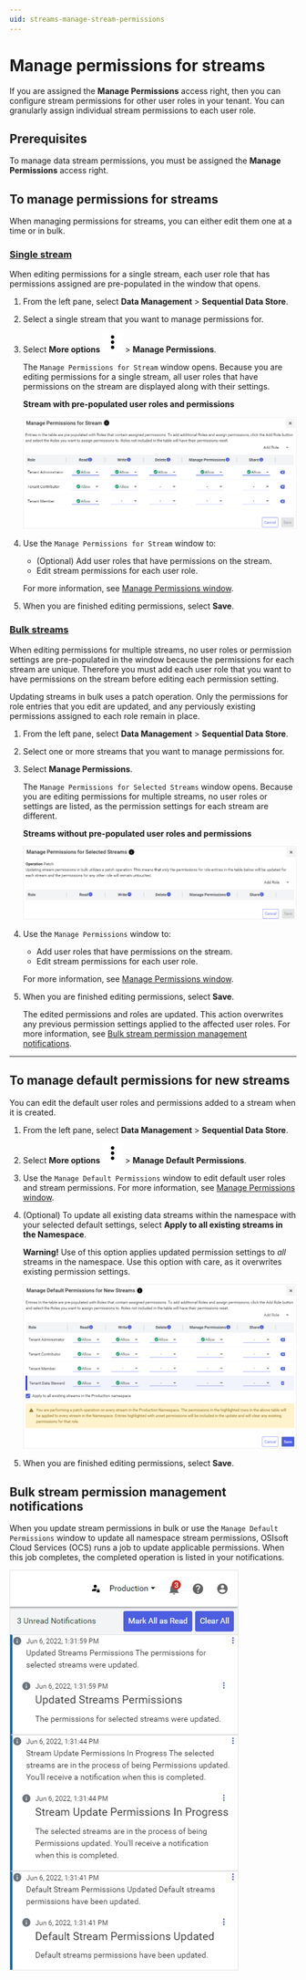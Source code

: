 ```yaml
---
uid: streams-manage-stream-permissions
---
```


# Manage permissions for streams

If you are assigned the **Manage Permissions** access right, then you can configure stream permissions for other user roles in your tenant. You can granularly assign individual stream permissions to each user role.

## Prerequisites

To manage data stream permissions, you must be assigned the **Manage Permissions** access right.

## To manage permissions for streams

When managing permissions for streams, you can either edit them one at a time or in bulk.

### [Single stream](#tab/tabid-1)

When editing permissions for a single stream, each user role that has permissions assigned are pre-populated in the window that opens.

1. From the left pane, select **Data Management** > **Sequential Data Store**.

1. Select a single stream that you want to manage permissions for.

1. Select **More options** ![More options icon](../../../_icons/default/dots-vertical.svg) > **Manage Permissions**.  

    The `Manage Permissions for Stream` window opens. Because you are editing permissions for a single stream, all user roles that have permissions on the stream are displayed along with their settings.

    **Stream with pre-populated user roles and permissions**

    ![Manage Permissions for Stream](../images/manage-stream-permissions-single-stream.png)

1. Use the `Manage Permissions for Stream` window to:

    - (Optional) Add user roles that have permissions on the stream.
    - Edit stream permissions for each user role.

    For more information, see [Manage Permissions window](xref:permissions-management#manage-permissions-window).

1. When you are finished editing permissions, select **Save**.

### [Bulk streams](#tab/tabid-2)

When editing permissions for multiple streams, no user roles or permission settings are pre-populated in the window because the permissions for each stream are unique. Therefore you must add each user role that you want to have permissions on the stream before editing each permission setting.

Updating streams in bulk uses a patch operation. Only the permissions for role entries that you edit are updated, and any perviously existing permissions assigned to each role remain in place.

1. From the left pane, select **Data Management** > **Sequential Data Store**.

1. Select one or more streams that you want to manage permissions for.

1. Select **Manage Permissions**.

    The `Manage Permissions for Selected Streams` window opens. Because you are editing permissions for multiple streams, no user roles or settings are listed, as the permission settings for each stream are different.
    
    **Streams without pre-populated user roles and permissions**
    
    ![Manage Permissions for Selected Streams](../images/manage-stream-permissions-bulk.png)

1. Use the `Manage Permissions` window to:

    - Add user roles that have permissions on the stream.
    - Edit stream permissions for each user role.

    For more information, see [Manage Permissions window](xref:permissions-management#manage-permissions-window).

1. When you are finished editing permissions, select **Save**.

    The edited permissions and roles are updated. This action overwrites any previous permission settings applied to the affected user roles. For more information, see [Bulk stream permission management notifications](#bulk-stream-permission-management-notifications).

***

## To manage default permissions for new streams

You can edit the default user roles and permissions added to a stream when it is created.

1. From the left pane, select **Data Management** > **Sequential Data Store**.

1. Select **More options** ![More options icon](../../../_icons/default/dots-vertical.svg) > **Manage Default Permissions**.

1. Use the `Manage Default Permissions` window to edit default user roles and stream permissions. For more information, see [Manage Permissions window](xref:permissions-management#manage-permissions-window).

1. (Optional) To update all existing data streams within the namespace with your selected default settings, select **Apply to all existing streams in the Namespace**.

	**Warning!** Use of this option applies updated permission settings to *all* streams in the namespace. Use this option with care, as it overwrites existing permission settings.

    ![Apply to all existing streams](../images/apply-to-all-existing-streams.png)

1. When you are finished editing permissions, select **Save**.

## Bulk stream permission management notifications

When you update stream permissions in bulk or use the `Manage Default Permissions` window to update all namespace stream permissions, OSIsoft Cloud Services (OCS) runs a job to update applicable permissions. When this job completes, the completed operation is listed in your notifications.

![Updated stream permission notifications](../images/manage-streams-bulk-notifications.png)

